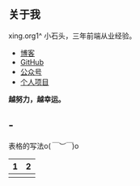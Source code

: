 ﻿---
home: true
heroImage: /images/logo.jpg
heroText: 郭菊锋
tagline: 小石头
actionText: 越努力 越幸运 →
actionLink: /webNote/
features:
- title: 个人介绍
  details: 前端界的小学生~
- title: 笔记文档
  details: HTML笔记、CSS笔记、JS笔记、VUE笔记、Python笔记
- title: 技术博客
  details: 深入探讨学习前端相关技术
footer: MIT Licensed | Copyright © 2018-present xing.org1^
---

<!-- # :woman_technologist:小石头的前端学习笔记  -->
<!-- [[toc]] -->

<!-- ![xing.org1^](./images/logo.jpg) -->

## 关于我
xing.org1^ 小石头，三年前端从业经验。

- [博客](http://www.cnblogs.com/padding1015/)
- [GitHub](https://github.com/xingorg1)
- [公众号]()
- [个人项目](https://xingorg1.github.io/projectOfGjf/index.html)

**越努力，越幸运。**

## -
表格的写法o(*￣︶￣*)o

| 1 | 2 |
| :---: | :---: |
| ![]() | ![]() |

